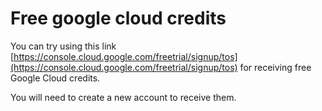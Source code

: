 # Free google cloud credits

You can try using this link [https://console.cloud.google.com/freetrial/signup/tos](https://console.cloud.google.com/freetrial/signup/tos) for receiving free Google Cloud credits.

You will need to create a new account to receive them.